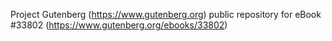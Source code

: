 Project Gutenberg (https://www.gutenberg.org) public repository for eBook #33802 (https://www.gutenberg.org/ebooks/33802)
